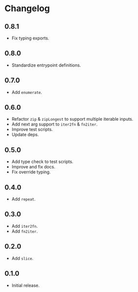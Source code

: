 # Changelog

## 0.8.1

- Fix typing exports.

## 0.8.0

- Standardize entrypoint definitions.

## 0.7.0

- Add `enumerate`.

## 0.6.0

- Refactor `zip` & `zipLongest` to support multiple iterable inputs.
- Add next arg support to `iter2fn` & `fn2iter`.
- Improve test scripts.
- Update deps.

## 0.5.0

- Add type check to test scripts.
- Improve and fix docs.
- Fix override typing.

## 0.4.0

- Add `repeat`.

## 0.3.0

- Add `iter2fn`.
- Add `fn2iter`.

## 0.2.0

- Add `slice`.

## 0.1.0

- Initial release.
